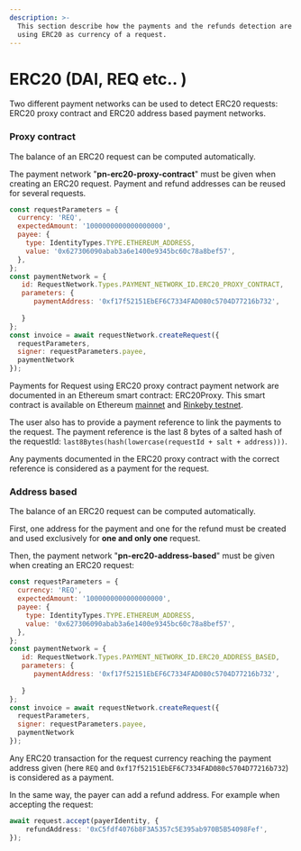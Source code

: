 ```yaml
---
description: >-
  This section describe how the payments and the refunds detection are made
  using ERC20 as currency of a request.
---
```


# ERC20 \(DAI, REQ etc.. \)

Two different payment networks can be used to detect ERC20 requests: ERC20 proxy contract and ERC20 address based payment networks.

### Proxy contract

The balance of an ERC20 request can be computed automatically.  

The payment network "**pn-erc20-proxy-contract**" must be given when creating an ERC20 request. Payment and refund addresses can be reused for several requests.

```javascript
const requestParameters = {
  currency: 'REQ', 
  expectedAmount: '1000000000000000000',
  payee: {
    type: IdentityTypes.TYPE.ETHEREUM_ADDRESS,
    value: '0x627306090abab3a6e1400e9345bc60c78a8bef57',
  },
};
const paymentNetwork = {
   id: RequestNetwork.Types.PAYMENT_NETWORK_ID.ERC20_PROXY_CONTRACT,
   parameters: {
      paymentAddress: '0xf17f52151EbEF6C7334FAD080c5704D77216b732',
      
   }
};
const invoice = await requestNetwork.createRequest({
  requestParameters,
  signer: requestParameters.payee,
  paymentNetwork
});
```

Payments for Request using ERC20 proxy contract payment network are documented in an Ethereum smart contract: ERC20Proxy. This smart contract is available on Ethereum [mainnet](https://etherscan.io/address/0x5f821c20947ff9be22e823edc5b3c709b33121b3) and [Rinkeby testnet](https://rinkeby.etherscan.io/address/0x162edb802fae75b9ee4288345735008ba51a4ec9).

The user also has to provide a payment reference to link the payments to the request. The payment reference is the last 8 bytes of a salted hash of the requestId: `last8Bytes(hash(lowercase(requestId + salt + address)))`.

Any payments documented in the ERC20 proxy contract with the correct reference is considered as a payment for the request.

### Address based

The balance of an ERC20 request can be computed automatically.  

First, one address for the payment and one for the refund must be created and used exclusively for **one and only one** request.

Then, the payment network "**pn-erc20-address-based**" must be given when creating an ERC20 request:

```javascript
const requestParameters = {
  currency: 'REQ', 
  expectedAmount: '1000000000000000000',
  payee: {
    type: IdentityTypes.TYPE.ETHEREUM_ADDRESS,
    value: '0x627306090abab3a6e1400e9345bc60c78a8bef57',
  },
};
const paymentNetwork = {
   id: RequestNetwork.Types.PAYMENT_NETWORK_ID.ERC20_ADDRESS_BASED,
   parameters: {
      paymentAddress: '0xf17f52151EbEF6C7334FAD080c5704D77216b732',
      
   }
};
const invoice = await requestNetwork.createRequest({
  requestParameters,
  signer: requestParameters.payee,
  paymentNetwork
});
```

Any ERC20 transaction for the request currency reaching the payment address given \(here `REQ` and `0xf17f52151EbEF6C7334FAD080c5704D77216b732`\) is considered as a payment. 

In the same way, the payer can add a refund address. For example when accepting the request:

```typescript
await request.accept(payerIdentity, {
    refundAddress: '0xC5fdf4076b8F3A5357c5E395ab970B5B54098Fef',
});
```